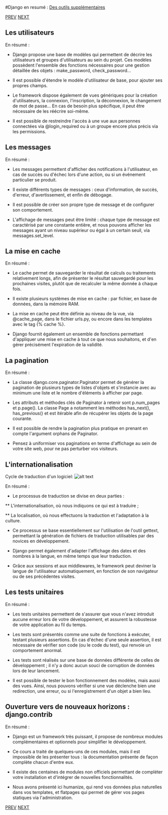 #Django en resumé : [Des outils supplémentaires](http://openclassrooms.com/courses/developpez-votre-site-web-avec-le-framework-django/les-utilisateurs-2)

[PREV](https://github.com/IRISIB/JukeBox/blob/master/Documents/Django/3-Django_resume_techniques_avancees.md)
[NEXT](https://github.com/IRISIB/JukeBox/blob/master/Documents/Django/5-Django_resume_annexes.md)

##  Les utilisateurs 
En résumé :

* Django propose une base de modèles qui permettent de décrire les utilisateurs et groupes d'utilisateurs au sein du projet. Ces modèles possèdent l'ensemble des fonctions nécessaires pour une gestion détaillée des objets : make_password, check_password…

* Il est possible d'étendre le modèle d'utilisateur de base, pour ajouter ses propres champs.

* Le framework dispose également de vues génériques pour la création d'utilisateurs, la connexion, l'inscription, la déconnexion, le changement de mot de passe… En cas de besoin plus spécifique, il peut être nécessaire de les réécrire soi-même.

* Il est possible de restreindre l'accès à une vue aux personnes connectées via @login_required ou à un groupe encore plus précis via les permissions. 

## Les messages 
En résumé :

* Les messages permettent d'afficher des notifications à l'utilisateur, en cas de succès ou d'échec lors d'une action, ou si un événement particulier se produit.

* Il existe différents types de messages : ceux d'information, de succès, d'erreur, d'avertissement, et enfin de débogage.

* Il est possible de créer son propre type de message et de configurer son comportement.

* L'affichage de messages peut être limité : chaque type de message est caractérisé par une constante entière, et nous pouvons afficher les messages ayant un niveau supérieur ou égal à un certain seuil, via messages.set_level.

## La mise en cache 
En résumé :

* Le cache permet de sauvegarder le résultat de calculs ou traitements relativement longs, afin de présenter le résultat sauvegardé pour les prochaines visites, plutôt que de recalculer la même donnée à chaque fois.

* Il existe plusieurs systèmes de mise en cache : par fichier, en base de données, dans la mémoire RAM.

* La mise en cache peut être définie au niveau de la vue, via @cache_page, dans le fichier urls.py, ou encore dans les templates avec le tag {% cache %}.

* Django fournit également un ensemble de fonctions permettant d'appliquer une mise en cache à tout ce que nous souhaitons, et d'en gérer précisément l'expiration de la validité.

## La pagination 
En résumé :

* La classe django.core.paginator.Paginator permet de générer la pagination de plusieurs types de listes d'objets et s'instancie avec au minimum une liste et le nombre d'éléments à afficher par page.

* Les attributs et méthodes clés de Paginator à retenir sont p.num_pages et p.page(). La classe Page a notamment les méthodes has_next(), has_previous() et est itérable afin de récupérer les objets de la page courante.

* Il est possible de rendre la pagination plus pratique en prenant en compte l'argument orphans de Paginator.

* Pensez à uniformiser vos paginations en terme d'affichage au sein de votre site web, pour ne pas perturber vos visiteurs.

## L'internationalisation 
Cycle de traduction d'un logiciel:
![alt text](http://uploads.siteduzero.com/files/420001_421000/420517.png)

En résumé :

* Le processus de traduction se divise en deux parties :

** L'internationalisation, où nous indiquons ce qui est à traduire ;

** La localisation, où nous effectuons la traduction et l'adaptation à la culture.

* Ce processus se base essentiellement sur l'utilisation de l'outil gettext, permettant la génération de fichiers de traduction utilisables par des novices en développement.

* Django permet également d'adapter l'affichage des dates et des nombres à la langue, en même temps que leur traduction.

* Grâce aux sessions et aux middlewares, le framework peut deviner la langue de l'utilisateur automatiquement, en fonction de son navigateur ou de ses précédentes visites.

## Les tests unitaires 
En résumé :

* Les tests unitaires permettent de s'assurer que vous n'avez introduit aucune erreur lors de votre développement, et assurent la robustesse de votre application au fil du temps.

* Les tests sont présentés comme une suite de fonctions à exécuter, testant plusieurs assertions. En cas d'échec d'une seule assertion, il est nécessaire de vérifier son code (ou le code du test), qui renvoie un comportement anormal.

* Les tests sont réalisés sur une base de données différente de celles de développement ; il n'y a donc aucun souci de corruption de données lors de leur lancement.

* Il est possible de tester le bon fonctionnement des modèles, mais aussi des vues. Ainsi, nous pouvons vérifier si une vue déclenche bien une redirection, une erreur, ou si l'enregistrement d'un objet a bien lieu.

## Ouverture vers de nouveaux horizons : django.contrib 
En résumé :

* Django est un framework très puissant, il propose de nombreux modules complémentaires et optionnels pour simplifier le développement.

* Ce cours a traité de quelques-uns de ces modules, mais il est impossible de les présenter tous : la documentation présente de façon complète chacun d'entre eux.

* Il existe des centaines de modules non officiels permettant de compléter votre installation et d'intégrer de nouvelles fonctionnalités.

* Nous avons présenté ici humanize, qui rend vos données plus naturelles dans vos templates, et flatpages qui permet de gérer vos pages statiques via l'administration.

[PREV](https://github.com/IRISIB/JukeBox/blob/master/Documents/Django/3-Django_resume_techniques_avancees.md)
[NEXT](https://github.com/IRISIB/JukeBox/blob/master/Documents/Django/5-Django_resume_annexes.md)